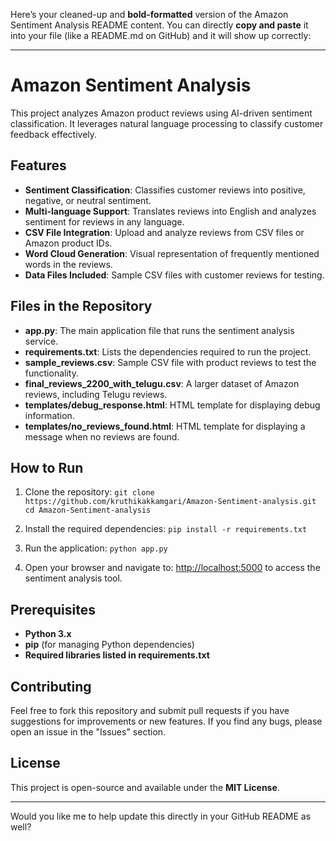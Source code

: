 Here’s your cleaned-up and **bold-formatted** version of the Amazon Sentiment Analysis README content. You can directly **copy and paste** it into your file (like a README.md on GitHub) and it will show up correctly:

---

# **Amazon Sentiment Analysis**

This project analyzes Amazon product reviews using AI-driven sentiment classification. It leverages natural language processing to classify customer feedback effectively.

## **Features**

* **Sentiment Classification**: Classifies customer reviews into positive, negative, or neutral sentiment.
* **Multi-language Support**: Translates reviews into English and analyzes sentiment for reviews in any language.
* **CSV File Integration**: Upload and analyze reviews from CSV files or Amazon product IDs.
* **Word Cloud Generation**: Visual representation of frequently mentioned words in the reviews.
* **Data Files Included**: Sample CSV files with customer reviews for testing.

## **Files in the Repository**

* **app.py**: The main application file that runs the sentiment analysis service.
* **requirements.txt**: Lists the dependencies required to run the project.
* **sample\_reviews.csv**: Sample CSV file with product reviews to test the functionality.
* **final\_reviews\_2200\_with\_telugu.csv**: A larger dataset of Amazon reviews, including Telugu reviews.
* **templates/debug\_response.html**: HTML template for displaying debug information.
* **templates/no\_reviews\_found.html**: HTML template for displaying a message when no reviews are found.

## **How to Run**

1. Clone the repository:
   `git clone https://github.com/kruthikakkamgari/Amazon-Sentiment-analysis.git`
   `cd Amazon-Sentiment-analysis`

2. Install the required dependencies:
   `pip install -r requirements.txt`

3. Run the application:
   `python app.py`

4. Open your browser and navigate to:
   [http://localhost:5000](http://localhost:5000) to access the sentiment analysis tool.

## **Prerequisites**

* **Python 3.x**
* **pip** (for managing Python dependencies)
* **Required libraries listed in requirements.txt**

## **Contributing**

Feel free to fork this repository and submit pull requests if you have suggestions for improvements or new features. If you find any bugs, please open an issue in the "Issues" section.

## **License**

This project is open-source and available under the **MIT License**.

---

Would you like me to help update this directly in your GitHub README as well?
